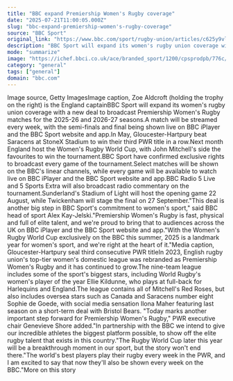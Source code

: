 ```yaml
---
title: "BBC expand Premiership Women's Rugby coverage"
date: "2025-07-21T11:00:05.000Z"
slug: "bbc-expand-premiership-women's-rugby-coverage"
source: "BBC Sport"
original_link: "https://www.bbc.com/sport/rugby-union/articles/c625y9vlneko"
description: "BBC Sport will expand its women's rugby union coverage with a new deal to broadcast Premiership Women's Rugby matches for the 2025-26 and 2026-27 seasons."
mode: "summarize"
image: "https://ichef.bbci.co.uk/ace/branded_sport/1200/cpsprodpb/776c/live/05c5ccb0-6619-11f0-8dbd-f3d32ebd3327.jpg"
category: "general"
tags: ["general"]
domain: "bbc.com"
---
```

<p>Image source, Getty ImagesImage caption, Zoe Aldcroft (holding the trophy on the right) is the England captainBBC Sport will expand its women's rugby union coverage with a new deal to broadcast Premiership Women's Rugby matches for the 2025-26 and 2026-27 seasons.A match will be streamed every week, with the semi-finals and final being shown live on BBC iPlayer and the BBC Sport website and app.In May, Gloucester-Hartpury beat Saracens at StoneX Stadium to win their third PWR title in a row.Next month England host the Women's Rugby World Cup, with John Mitchell's side the favourites to win the tournament.BBC Sport have confirmed exclusive rights to broadcast every game of the tournament.Select matches will be shown on the BBC's linear channels, while every game will be available to watch live on BBC iPlayer and the BBC Sport website and app.BBC Radio 5 Live and 5 Sports Extra will also broadcast radio commentary on the tournament.Sunderland's Stadium of Light will host the opening game 22 August, while Twickenham will stage the final on 27 September."This deal is another big step in BBC Sport's commitment to women's sport," said BBC head of sport Alex Kay-Jelski."Premiership Women's Rugby is fast, physical and full of elite talent, and we're proud to bring that to audiences across the UK on BBC iPlayer and the BBC Sport website and app."With the Women's Rugby World Cup exclusively on the BBC this summer, 2025 is a landmark year for women's sport, and we're right at the heart of it."Media caption, Gloucester-Hartpury seal third consecutive PWR titleIn 2023, English rugby union's top-tier women's domestic league was rebranded as Premiership Women's Rugby and it has continued to grow.The nine-team league includes some of the sport's biggest stars, including World Rugby's women's player of the year Ellie Kildunne, who plays at full-back for Harlequins and England.The league contains all of Mitchell's Red Roses, but also includes oversea stars such as Canada and Saracens number eight Sophie de Goede, with social media sensation Ilona Maher featuring last season on a short-term deal with Bristol Bears. "Today marks another important step forward for Premiership Women's Rugby," PWR executive chair Genevieve Shore added."In partnership with the BBC we intend to give our incredible athletes the biggest platform possible, to show off the elite rugby talent that exists in this country."The Rugby World Cup later this year will be a breakthrough moment in our sport, but the story won't end there."The world's best players play their rugby every week in the PWR, and I am excited to say that now they'll also be shown every week on the BBC."More on this story</p>